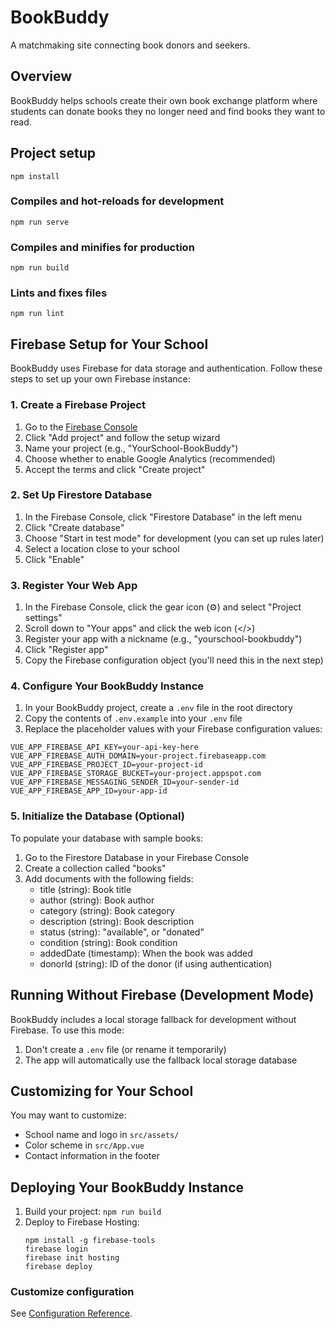# BookBuddy

A matchmaking site connecting book donors and seekers.

## Overview

BookBuddy helps schools create their own book exchange platform where students can donate books they no longer need and find books they want to read.

## Project setup

```
npm install
```

### Compiles and hot-reloads for development

```
npm run serve
```

### Compiles and minifies for production

```
npm run build
```

### Lints and fixes files

```
npm run lint
```

## Firebase Setup for Your School

BookBuddy uses Firebase for data storage and authentication. Follow these steps to set up your own Firebase instance:

### 1. Create a Firebase Project

1. Go to the [Firebase Console](https://console.firebase.google.com/)
2. Click "Add project" and follow the setup wizard
3. Name your project (e.g., "YourSchool-BookBuddy")
4. Choose whether to enable Google Analytics (recommended)
5. Accept the terms and click "Create project"

### 2. Set Up Firestore Database

1. In the Firebase Console, click "Firestore Database" in the left menu
2. Click "Create database"
3. Choose "Start in test mode" for development (you can set up rules later)
4. Select a location close to your school
5. Click "Enable"

### 3. Register Your Web App

1. In the Firebase Console, click the gear icon (⚙️) and select "Project settings"
2. Scroll down to "Your apps" and click the web icon (</>)
3. Register your app with a nickname (e.g., "yourschool-bookbuddy")
4. Click "Register app"
5. Copy the Firebase configuration object (you'll need this in the next step)

### 4. Configure Your BookBuddy Instance

1. In your BookBuddy project, create a `.env` file in the root directory
2. Copy the contents of `.env.example` into your `.env` file
3. Replace the placeholder values with your Firebase configuration values:

```
VUE_APP_FIREBASE_API_KEY=your-api-key-here
VUE_APP_FIREBASE_AUTH_DOMAIN=your-project.firebaseapp.com
VUE_APP_FIREBASE_PROJECT_ID=your-project-id
VUE_APP_FIREBASE_STORAGE_BUCKET=your-project.appspot.com
VUE_APP_FIREBASE_MESSAGING_SENDER_ID=your-sender-id
VUE_APP_FIREBASE_APP_ID=your-app-id
```

### 5. Initialize the Database (Optional)

To populate your database with sample books:

1. Go to the Firestore Database in your Firebase Console
2. Create a collection called "books"
3. Add documents with the following fields:
   - title (string): Book title
   - author (string): Book author
   - category (string): Book category
   - description (string): Book description
   - status (string): "available", or "donated"
   - condition (string): Book condition
   - addedDate (timestamp): When the book was added
   - donorId (string): ID of the donor (if using authentication)

## Running Without Firebase (Development Mode)

BookBuddy includes a local storage fallback for development without Firebase. To use this mode:

1. Don't create a `.env` file (or rename it temporarily)
2. The app will automatically use the fallback local storage database

## Customizing for Your School

You may want to customize:

- School name and logo in `src/assets/`
- Color scheme in `src/App.vue`
- Contact information in the footer

## Deploying Your BookBuddy Instance

1. Build your project: `npm run build`
2. Deploy to Firebase Hosting:
   ```
   npm install -g firebase-tools
   firebase login
   firebase init hosting
   firebase deploy
   ```

### Customize configuration

See [Configuration Reference](https://cli.vuejs.org/config/).
